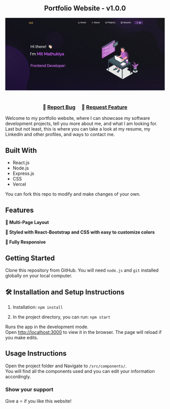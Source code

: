 <h2 align="center">
  Portfolio Website - v1.0.0<br/>
  
</h2>
<div align="center">
  <img alt="Demo" src="./Images/readme-img1.png" />
</div>

<br/>



<h3 align="center">
    🔹
    <a href="https://github.com/beebus/Portfolio/Mitpatel13">Report Bug</a> &nbsp; &nbsp;
    🔹
    <a href="https://github.com/beebus/Portfolio/Mitpatel13">Request Feature</a>
</h3>

Welcome to my portfolio website, where I can showcase my software development projects, tell you more about me, and what I am looking for. Last but not least, this is where you can take a look at my resume, my LinkedIn and other profiles, and ways to contact me.<br/>

## Built With

- React.js
- Node.js
- Express.js
- CSS
- Vercel

You can fork this repo to modify and make changes of your own. <br/>


## Features

**📖 Multi-Page Layout**

**🎨 Styled with React-Bootstrap and CSS with easy to customize colors**

**📱 Fully Responsive**

## Getting Started

Clone this repository from GitHub. You will need `node.js` and `git` installed globally on your local computer.

## 🛠 Installation and Setup Instructions

1. Installation: `npm install`

2. In the project directory, you can run: `npm start`

Runs the app in the development mode.\
Open [http://localhost:3000](http://localhost:3000) to view it in the browser.
The page will reload if you make edits.

## Usage Instructions

Open the project folder and Navigate to `/src/components/`. <br/>
You will find all the components used and you can edit your information accordingly.

### Show your support

Give a ⭐ if you like this website!

